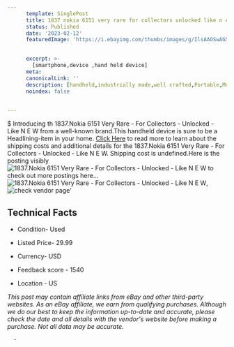 ```yaml
---
      template: SinglePost
      title: 1837 nokia 6151 very rare for collectors unlocked like n e w
      status: Published
      date: '2023-02-12'
      featuredImage: 'https://i.ebayimg.com/thumbs/images/g/IlsAAOSwAG5j3704/s-l225.jpg'
       

      excerpt: >-
        [smartphone,device ,hand held device]
      meta:
      canonicalLink: ''
      description: [handheld,industrially made,well crafted,Portable,Mobile,Compact,Convenient,Lightweight,Maneuverable,Man-portable,Miniature,Carriable,Hand-held,Light,Holdable,Transportable,Mobile device,Pocket-sized,On-the-go,Wireless,Cordless,Compact size,Convenient size, smartphone,device ,hand held device]
      noindex: false
      

---
```

$
      Introducing th 1837.Nokia 6151 Very Rare - For Collectors - Unlocked - Like N E W from a well-known brand.This handheld device  is sure to be a Headlining-item in your home. [Click Here](https://www.ebay.com/itm/165923966711?hash=item26a1d6cef7%3Ag%3AIlsAAOSwAG5j3704&mkevt=1&mkcid=1&mkrid=711-53200-19255-0&campid=%253CePNCampaignId%253E&customid=%253CreferenceId%253E&toolid=10049) to read more to learn about the shipping costs and additional details for the 1837.Nokia 6151 Very Rare - For Collectors - Unlocked - Like N E W. Shipping cost is undefined.Here is the posting visibly ![1837.Nokia 6151 Very Rare - For Collectors - Unlocked - Like N E W](https://i.ebayimg.com/thumbs/images/g/IlsAAOSwAG5j3704/s-l225.jpg) to check out more postings here... ![1837.Nokia 6151 Very Rare - For Collectors - Unlocked - Like N E W](https://i.ebayimg.com/images/g/IlsAAOSwAG5j3704/s-l1600.jpg), ![check vendor page](https://origin-galleryplus.ebayimg.com/ws/web/165923966711_2_0_1/225x225.jpg,https://origin-galleryplus.ebayimg.com/ws/web/165923966711_3_0_1/225x225.jpg,https://origin-galleryplus.ebayimg.com/ws/web/165923966711_4_0_1/225x225.jpg,https://origin-galleryplus.ebayimg.com/ws/web/165923966711_5_0_1/225x225.jpg,https://origin-galleryplus.ebayimg.com/ws/web/165923966711_6_0_1/225x225.jpg,https://origin-galleryplus.ebayimg.com/ws/web/165923966711_7_0_1/225x225.jpg)'

      

 ## Technical Facts 



     
      

 - Condition- Used 


      

 - Listed Price- 29.99 


      

 - Currency- USD 


      

 - Feedback score - 1540 


      

 - Location - US 


      
      

 *_This post may contain affiliate links from eBay and other third-party websites. As an eBay affiliate, we earn from qualifying purchases. Although we do our best to keep the information up-to-date and accurate, please check the date and all details with the vendor's website before making a purchase. Not all data may be accurate._*




      -
